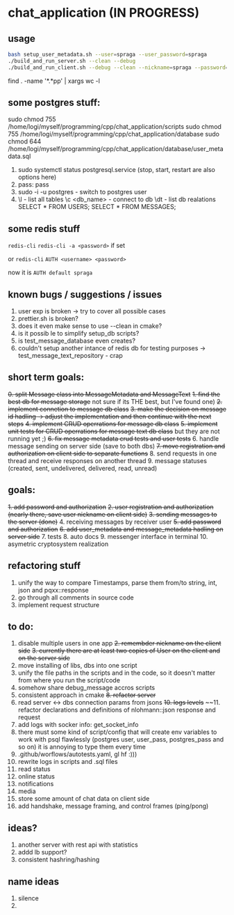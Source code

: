 # chat_application (IN PROGRESS)

## usage
```bash
bash setup_user_metadata.sh --user=spraga --user_password=spraga
./build_and_run_server.sh --clean --debug
./build_and_run_client.sh --debug --clean --nickname=spraga --password=spraga
```

find . -name '*.*pp' | xargs wc -l

## some postgres stuff: 
sudo chmod 755 /home/logi/myself/programming/cpp/chat_application/scripts
sudo chmod 755 /home/logi/myself/programming/cpp/chat_application/database
sudo chmod 644 /home/logi/myself/programming/cpp/chat_application/database/user_metadata.sql

1. sudo systemctl status postgresql.service (stop, start, restart are also options here)
2. pass: pass
3. sudo -i -u postgres - switch to postgres user
4. 
    \l - list all tables
    \c <db_name> - connect to db
    \dt - list db realations
    SELECT * FROM USERS;
    SELECT * FROM MESSAGES;

## some redis stuff
`redis-cli`
`redis-cli -a <password>` if set

or `redis-cli`
   `AUTH <username> <password>`

now it is `AUTH default spraga`

    
## known bugs / suggestions / issues
1. user exp is broken -> try to cover all possible cases
2. prettier.sh is broken?
3. does it even make sense to use --clean in cmake? 
4. is it possib le to simplify setup_db scripts? 
5. is test_message_database even creates? 
6. couldn't setup another intance of redis db for testing purposes -> test_message_text_repository - crap 

## short term goals:
~~0. split Message class into MessageMetadata and MessageText~~
~~1. find the best db for message storage~~ not sure if its THE best, but I've found one)
~~2. implement connetion to message db class~~
~~3. make the decision on message id hadling -> adjust the implementation and then continue with the next steps~~
~~4. implement CRUD operrations for message db class~~
~~5. implement unit tests for CRUD operrations for message text db class~~ but they are not running yet ;)
~~6. fix message metadata crud tests and user tests~~
6. handle message sending on server side (save to both dbs)
~~7. move registration and authorization on client side to separate functions~~
8. send requests in one thread and receive responses on another thread
9. message statuses (created, sent, undelivered, delivered, read, unread)

## goals:
~~1. add password and authorization~~
~~2. user registration and authorization (nearly there, save user nickname on client side)~~ 
~~3. sending messages to the server (done)~~
4. receiving messages by receiver user 
~~5. add password and authorization~~
~~6. add user_metadata and message_metadata hadling on server side~~
7. tests
8. auto docs
9. messenger interface in terminal
10. asymetric cryptosystem realization

## refactoring stuff
1. unify the way to compare Timestamps, parse them from/to string, int, json and pqxx::response
2. go through all comments in source code 
3. implement request structure

## to do:
1. disable multiple users in one app
~~2. remembder nickname on the client side~~
~~3. currently there are at least two copies of User on the client and on the server side~~
4. move installing of libs, dbs into one script
5. unify the file paths in the scripts and in the code, so it doesn't matter from where you run the script/code
6. somehow share debug_message accros scripts
7. consistent approach in cmake 
~~8. refactor server~~ 
9. read server <-> dbs connection params from jsons
~~10. logs levels~~
~~11. refactor declarations and definitions of nlohmann::json response and request
12. add logs with socker info: get_socket_info 
13. there must some kind of script/config that will create env variables to work with psql flawlessly (postgres user, user_pass, postgres_pass and so on)
it is annoying to type them every time 
14. .github/worflows/autotests.yaml, gl hf :)))
15. rewrite logs in scripts and .sql files
16. read status
17. online status
18. notifications
19. media
20. store some amount of chat data on client side
21. add handshake, message framing, and control frames (ping/pong)

## ideas?
1. another server with rest api with statistics
2. addd lb support?
3. consistent hashring/hashing

## name ideas
1. silence 
2. 